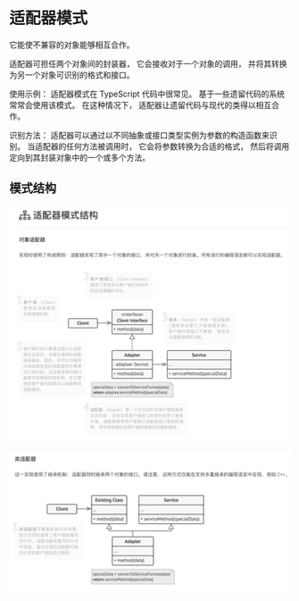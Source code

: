 # 适配器模式

它能使不兼容的对象能够相互合作。

适配器可担任两个对象间的封装器， 它会接收对于一个对象的调用， 并将其转换为另一个对象可识别的格式和接口。

使用示例： 适配器模式在 TypeScript 代码中很常见。 基于一些遗留代码的系统常常会使用该模式。 在这种情况下， 适配器让遗留代码与现代的类得以相互合作。

识别方法： 适配器可以通过以不同抽象或接口类型实例为参数的构造函数来识别。 当适配器的任何方法被调用时， 它会将参数转换为合适的格式， 然后将调用定向到其封装对象中的一个或多个方法。

## 模式结构

![](../assets/adapter-object.png)

![](../assets/adapter-class.png)
